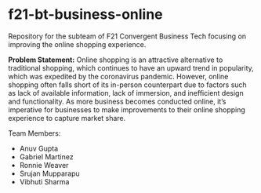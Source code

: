 # f21-bt-business-online
Repository for the subteam of F21 Convergent Business Tech focusing on improving the online shopping experience.

**Problem Statement:**
Online shopping is an attractive alternative to traditional shopping, which continues to have an upward trend in popularity, which was expedited by the coronavirus pandemic. However, online shopping often falls short of its in-person counterpart due to factors such as lack of available information, lack of immersion, and inefficient design and functionality. As more business becomes conducted online, it’s imperative for businesses to make improvements to their online shopping experience to capture market share.

Team Members:
- Anuv Gupta
- Gabriel Martinez
- Ronnie Weaver
- Srujan Mupparapu
- Vibhuti Sharma
